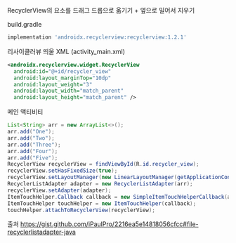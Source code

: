 
RecyclerView의 요소를 드래그 드롭으로 옮기기 + 옆으로 밀어서 지우기

build.gradle
```groovy
implementation 'androidx.recyclerview:recyclerview:1.2.1'
```


리사이클러뷰 띄울 XML (activity_main.xml)
```xml
<androidx.recyclerview.widget.RecyclerView
  android:id="@+id/recycler_view"
  android:layout_marginTop="10dp"
  android:layout_weight="3"
  android:layout_width="match_parent"
  android:layout_height="match_parent" />
```


메인 액티비티
```java
List<String> arr = new ArrayList<>();
arr.add("One");
arr.add("Two");
arr.add("Three");
arr.add("Four");
arr.add("Five");
RecyclerView recyclerView = findViewById(R.id.recycler_view);
recyclerView.setHasFixedSize(true);
recyclerView.setLayoutManager(new LinearLayoutManager(getApplicationContext()));
RecyclerListAdapter adapter = new RecyclerListAdapter(arr);
recyclerView.setAdapter(adapter);
ItemTouchHelper.Callback callback = new SimpleItemTouchHelperCallback(adapter);
ItemTouchHelper touchHelper = new ItemTouchHelper(callback);
touchHelper.attachToRecyclerView(recyclerView);
```


출처
https://gist.github.com/iPaulPro/2216ea5e14818056cfcc#file-recyclerlistadapter-java
